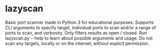 # lazyscan
Basic port scanner made in Python 3 for educational purposes.
Supports CLI arguments to specify target, individual ports to scan and/or a range of ports to scan, and verbosity.
Only filters results as open / closed. 
Run lazyscan.py --help to learn about possible arguments and usage. 
Do not scan any targets, locally or on the internet, without explicit permission.
